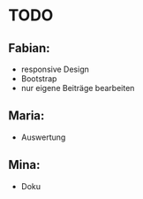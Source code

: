 TODO
====

Fabian:
-------

* responsive Design
* Bootstrap
* nur eigene Beiträge bearbeiten

Maria:
------

* Auswertung

Mina:
-----

* Doku